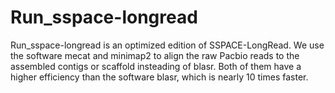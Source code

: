 # Run_sspace-longread
Run_sspace-longread is an optimized edition of SSPACE-LongRead. 
We use the software mecat and minimap2 to align the raw Pacbio 
reads to the assembled contigs or scaffold insteading of blasr.
Both of them have a higher efficiency than the software blasr, 
which is nearly 10 times faster.
